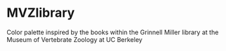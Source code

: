 # MVZlibrary
 Color palette inspired by the books within the Grinnell Miller library at the Museum of Vertebrate Zoology at UC Berkeley
